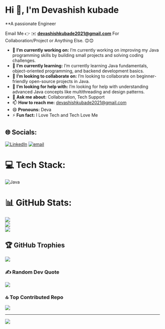 # Hi 👋, I'm Devashish kubade
**A passionate Engineer

Email Me 👉 ✉️ **devashishkubade2021@gmail.com** For Collaboration/Project or Anything Else. 😊😊

- 🔭 **I’m currently working on:** I’m currently working on improving my Java programming skills by building small projects and solving coding challenges.
- 🌱 **I’m currently learning:** I’m currently learning Java fundamentals, object-oriented programming, and backend development basics.
- 👯 **I’m looking to collaborate on:** I’m looking to collaborate on beginner-friendly open-source projects in Java.
- 🤔 **I’m looking for help with:** I’m looking for help with understanding advanced Java concepts like multithreading and design patterns.
- 💬 **Ask me about:** Collaboration, Tech Support
- 📫 **How to reach me:** devashishkubade2021@gmail.com
- 😄 **Pronouns:** Deva
- ⚡ **Fun fact:** I Love Tech and Tech Love Me


## 🌐 Socials:
[![LinkedIn](https://img.shields.io/badge/LinkedIn-%230077B5.svg?logo=linkedin&logoColor=white)](https://www.linkedin.com/in/devashish-kubade-22620332b/) [![email](https://img.shields.io/badge/Email-D14836?logo=gmail&logoColor=white)](mailto:devashishkubade2021@gmail.com) 

# 💻 Tech Stack:
![Java](https://img.shields.io/badge/java-%23ED8B00.svg?style=for-the-badge&logo=openjdk&logoColor=white)
# 📊 GitHub Stats:
![](https://github-readme-stats.vercel.app/api?username=Devashishk28&theme=dark&hide_border=false&include_all_commits=false&count_private=false)<br/>
![](https://nirzak-streak-stats.vercel.app/?user=Devashishk28&theme=dark&hide_border=false)<br/>
![](https://github-readme-stats.vercel.app/api/top-langs/?username=Devashishk28&theme=dark&hide_border=false&include_all_commits=false&count_private=false&layout=compact)

## 🏆 GitHub Trophies
![](https://github-profile-trophy.vercel.app/?username=Devashishk28&theme=dark&no-frame=false&no-bg=false&margin-w=4)

### ✍️ Random Dev Quote
![](https://quotes-github-readme.vercel.app/api?type=horizontal&theme=radical)

### 🔝 Top Contributed Repo
![](https://github-contributor-stats.vercel.app/api?username=Devashishk28&limit=5&theme=dark&combine_all_yearly_contributions=true)

---
[![](https://visitcount.itsvg.in/api?id=Devashishk28&icon=6&color=10)](https://visitcount.itsvg.in)

<!-- Proudly created with GPRM ( https://gprm.itsvg.in ) -->
